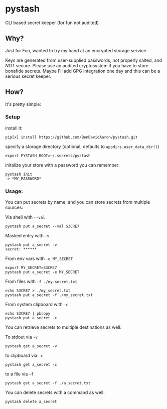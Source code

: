 # pystash
CLI based secret keeper (for fun not audited)

## Why?

Just for Fun, wanted to try my hand at an encrypted storage service.

Keys are generated from user-supplied passwords, not properly salted, 
and _NOT_ secure. 
Please use an audited cryptosystem if you have to store bonafide secrets. 
Maybe I'll add GPG integration one day and this can be a serious secret keeper.

## How?

It's pretty simple:

### Setup

install it:
```
pip[x] install https://github.com/BenDavidAaron/pystash.git
```
specify a storage directory (optional, defaults to `appdirs.user_data_dir()`)
```
export PYSTASH_ROOT=~/.secrets/pystash
```
initalize your store with a password you can remember:
```
pystash init
-> *MY_PASSWORD*
```

### Usage:
You can put secrets by name, and you can store secrets from multiple sources:

Via shell with `--val`
```
pystash put a_secret --val S3CRE7
```

Masked entry with `-v`
```
pystash put a_secret -v
secret: ******
```

From env vars with `-e MY_SECRET`
```
export MY_SECRET=S3CRE7
pystash put a_secret -e MY_SECRET
```

From files with `-f ./my-secret.txt`
```
echo S3CRE7 > ./my_secret.txt
pystash put a_secret -f ./my_secret.txt
```

From system clipboard with `-c`
```
echo S3CRE7 | pbcopy
pystash put a_secret -c
```

You can retrieve secrets to multiple destinations as well:

To stdout via `-v`
```
pystash get a_secret -v
```

to clipboard via `-c`
```
pystash get a_secret -c
```

to a file via `-f`
```
pystash get a_secret -f ./a_secret.txt
```

You can delete secrets with a command as well:
```
pystash delete a_secret
```
